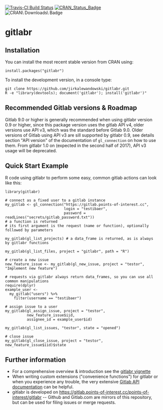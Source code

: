 [![Travis-CI Build Status](https://travis-ci.org/jirkalewandowski/gitlabr.svg?branch=master)](https://travis-ci.org/jirkalewandowski/gitlabr)
[![CRAN\_Status\_Badge](http://www.r-pkg.org/badges/version/gitlabr)](http://cran.r-project.org/package=gitlabr)
![CRAN\ Downloads\ Badge](http://cranlogs.r-pkg.org/badges/gitlabr)

# gitlabr

## Installation

You can install the most recent stable version from CRAN using:

```{r}
install.packages("gitlabr")
```

To install the development version, in a console type:
```
git clone https://github.com/jirkalewandowski/gitlabr.git
R -e "library(devtools); document('gitlabr'); install('gitlabr')"
```

## Recommended Gitlab versions & Roadmap

Gitlab 9.0 or higher is generally recommended when using gitlabr version 0.9 or higher, since this package version uses the gitlab API v4, older versions use API v3, which was the standard before Gitlab 9.0. Older versions of Gitlab using API v3 are sill supported by gitlabr 0.9, see details section "API version" of the documentation of `gl_connection` on how to use them. From gitlabr 1.0 on (expected in the second half of 2017), API v3 usage will be deprecated.

## Quick Start Example

R code using gitlabr to perform some easy, common gitlab actions can look like this:

```{r}
library(gitlabr)

# connect as a fixed user to a gitlab instance
my_gitlab <- gl_connection("https://gitlab.points-of-interest.cc",
                           login = "testibaer",
                           password = readLines("secrets/gitlab_password.txt"))
# a function is returned
# its first argument is the request (name or function), optionally followed by parameters

my_gitlab(gl_list_projects) # a data_frame is returned, as is always by gitlabr functions

my_gitlab(gl_list_files, project = "gitlabr", path = "R")

# create a new issue
new_feature_issue <- my_gitlab(gl_new_issue, project = "testor", "Implement new feature")

# requests via gitlabr always return data_frames, so you can use all common manipulations
require(dplyr)
example_user <-
  my_gitlab("users") %>%
    filter(username == "testibaer")

# assign issue to a user
my_gitlab(gl_assign_issue, project = "testor",
          new_feature_issue$iid,
          assignee_id = example_user$id)

my_gitlab(gl_list_issues, "testor", state = "opened")

# close issue
my_gitlab(gl_close_issue, project = "testor", new_feature_issue$iid)$state
```

## Further information

- For a comprehensive overview & introduction see the [gitlabr vignette](https://cran.r-project.org/web/packages/gitlabr/vignettes/quick-start-gitlabr.pdf)
- When writing custom extensions ("convenience functions") for gitlabr or when you experience any trouble, the very extensive [Gitlab API documentation](https://doc.gitlab.com/ce/api/) can be helpful.
- gitlabr is developed on https://gitlab.points-of-interest.cc/points-of-interest/gitlabr -- Github and Gitlab.com are mirrors of this repository, but can be used for filing issues or merge requests.

